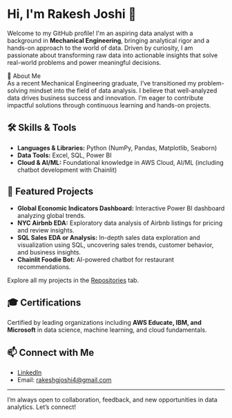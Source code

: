 # Hi, I'm Rakesh Joshi 👋

Welcome to my GitHub profile! I'm an aspiring data analyst with a background in **Mechanical Engineering**, bringing analytical rigor and a hands-on approach to the world of data. Driven by curiosity, I am passionate about transforming raw data into actionable insights that solve real-world problems and power meaningful decisions.

🚀 About Me  
As a recent Mechanical Engineering graduate, I’ve transitioned my problem-solving mindset into the field of data analysis. I believe that well-analyzed data drives business success and innovation. I'm eager to contribute impactful solutions through continuous learning and hands-on projects.

## 🛠️ Skills & Tools
- **Languages & Libraries:** Python (NumPy, Pandas, Matplotlib, Seaborn)
- **Data Tools:** Excel, SQL, Power BI
- **Cloud & AI/ML:** Foundational knowledge in AWS Cloud, AI/ML (including chatbot development with Chainlit)

## 📂 Featured Projects
- **Global Economic Indicators Dashboard:** Interactive Power BI dashboard analyzing global trends.
- **NYC Airbnb EDA:** Exploratory data analysis of Airbnb listings for pricing and review insights.
- **SQL Sales EDA or Analysis:** In-depth sales data exploration and visualization using SQL, uncovering sales trends, customer behavior, and business insights.
- **Chainlit Foodie Bot:** AI-powered chatbot for restaurant recommendations.

Explore all my projects in the [Repositories](https://github.com/rakeshjoshi4?tab=repositories) tab.

## 🎓 Certifications
Certified by leading organizations including **AWS Educate, IBM, and Microsoft** in data science, machine learning, and cloud fundamentals.

## 📫 Connect with Me
- [LinkedIn](https://www.linkedin.com/in/rakeshgjoshi/)
- Email: rakeshgjoshi4@gmail.com

---

I’m always open to collaboration, feedback, and new opportunities in data analytics. Let’s connect!

